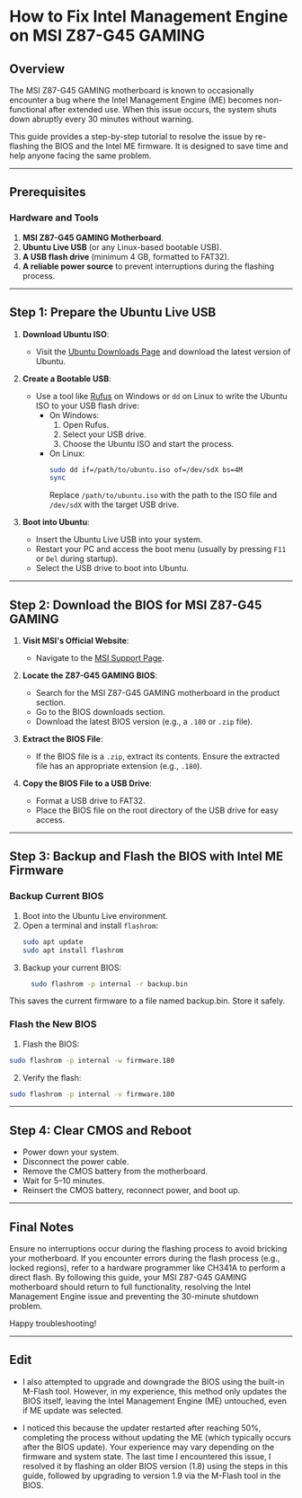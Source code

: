 # How to Fix Intel Management Engine on MSI Z87-G45 GAMING

## Overview

The MSI Z87-G45 GAMING motherboard is known to occasionally encounter a bug where the Intel Management Engine (ME) becomes non-functional after extended use. When this issue occurs, the system shuts down abruptly every 30 minutes without warning.

This guide provides a step-by-step tutorial to resolve the issue by re-flashing the BIOS and the Intel ME firmware. It is designed to save time and help anyone facing the same problem.

---

## Prerequisites

### Hardware and Tools
1. **MSI Z87-G45 GAMING Motherboard**.
2. **Ubuntu Live USB** (or any Linux-based bootable USB).
3. **A USB flash drive** (minimum 4 GB, formatted to FAT32).
4. **A reliable power source** to prevent interruptions during the flashing process.

---

## Step 1: Prepare the Ubuntu Live USB

1. **Download Ubuntu ISO**:
   - Visit the [Ubuntu Downloads Page](https://ubuntu.com/download/desktop) and download the latest version of Ubuntu.

2. **Create a Bootable USB**:
   - Use a tool like [Rufus](https://rufus.ie/) on Windows or `dd` on Linux to write the Ubuntu ISO to your USB flash drive:
     - On Windows:
       1. Open Rufus.
       2. Select your USB drive.
       3. Choose the Ubuntu ISO and start the process.
     - On Linux:
       ```bash
       sudo dd if=/path/to/ubuntu.iso of=/dev/sdX bs=4M
       sync
       ```
       Replace `/path/to/ubuntu.iso` with the path to the ISO file and `/dev/sdX` with the target USB drive.

3. **Boot into Ubuntu**:
   - Insert the Ubuntu Live USB into your system.
   - Restart your PC and access the boot menu (usually by pressing `F11` or `Del` during startup).
   - Select the USB drive to boot into Ubuntu.

---

## Step 2: Download the BIOS for MSI Z87-G45 GAMING

1. **Visit MSI's Official Website**:
   - Navigate to the [MSI Support Page](https://www.msi.com/support).

2. **Locate the Z87-G45 GAMING BIOS**:
   - Search for the MSI Z87-G45 GAMING motherboard in the product section.
   - Go to the BIOS downloads section.
   - Download the latest BIOS version (e.g., a `.180` or `.zip` file).

3. **Extract the BIOS File**:
   - If the BIOS file is a `.zip`, extract its contents. Ensure the extracted file has an appropriate extension (e.g., `.180`).

4. **Copy the BIOS File to a USB Drive**:
   - Format a USB drive to FAT32.
   - Place the BIOS file on the root directory of the USB drive for easy access.

---

## Step 3: Backup and Flash the BIOS with Intel ME Firmware

### Backup Current BIOS
1. Boot into the Ubuntu Live environment.
2. Open a terminal and install `flashrom`:
   ```bash
   sudo apt update
   sudo apt install flashrom
   ```
3. Backup your current BIOS:
    ```bash
      sudo flashrom -p internal -r backup.bin
    ```
This saves the current firmware to a file named backup.bin. Store it safely.

### Flash the New BIOS

1. Flash the BIOS:

  ```bash
  sudo flashrom -p internal -w firmware.180
  ```

2. Verify the flash:

  ```bash
  sudo flashrom -p internal -v firmware.180
  ```

---

## Step 4: Clear CMOS and Reboot
- Power down your system.
- Disconnect the power cable.
- Remove the CMOS battery from the motherboard.
- Wait for 5–10 minutes.
 - Reinsert the CMOS battery, reconnect power, and boot up.

---

## Final Notes
Ensure no interruptions occur during the flashing process to avoid bricking your motherboard.
If you encounter errors during the flash process (e.g., locked regions), refer to a hardware programmer like CH341A to perform a direct flash.
By following this guide, your MSI Z87-G45 GAMING motherboard should return to full functionality, resolving the Intel Management Engine issue and preventing the 30-minute shutdown problem.

Happy troubleshooting!

---

## Edit 
- I also attempted to upgrade and downgrade the BIOS using the built-in M-Flash tool. However, in my experience, this method only updates the BIOS itself, leaving the Intel Management Engine (ME) untouched, even if ME update was selected.

- I noticed this because the updater restarted after reaching 50%, completing the process without updating the ME (which typically occurs after the BIOS update).
Your experience may vary depending on the firmware and system state.
The last time I encountered this issue, I resolved it by flashing an older BIOS version (1.8) using the steps in this guide, followed by upgrading to version 1.9 via the M-Flash tool in the BIOS.

